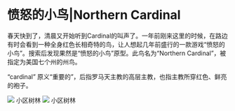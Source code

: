 # 愤怒的小鸟|Northern Cardinal


春天快到了，清晨又开始听到Cardinal的叫声了。一年前刚来这里的时候，在路边有时会看到一种全身红色长相奇特的鸟，让人想起几年前盛行的一款游戏“愤怒的小鸟”。搜索后发现果然是“愤怒的小鸟”原型。此鸟名为“Northern Cardinal”，被指定为美国七个州的州鸟。

“cardinal” 原义“重要的”，后指罗马天主教的高层主教，也指主教所穿红色、鲜亮的袍子。

<img src="https://i.loli.net/2020/06/27/kQsVwZBdJqivuE5.jpg" />
小区树林

<img src="https://i.loli.net/2020/06/27/nPtvHBgfILkOXKa.jpg" />
小区树林


